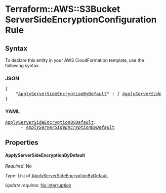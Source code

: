 # Terraform::AWS::S3Bucket ServerSideEncryptionConfiguration Rule

## Syntax

To declare this entity in your AWS CloudFormation template, use the following syntax:

### JSON

<pre>
{
    "<a href="#applyserversideencryptionbydefault" title="ApplyServerSideEncryptionByDefault">ApplyServerSideEncryptionByDefault</a>" : <i>[ <a href="serversideencryptionconfiguration-rule-applyserversideencryptionbydefault.md">ApplyServerSideEncryptionByDefault</a>, ... ]</i>
}
</pre>

### YAML

<pre>
<a href="#applyserversideencryptionbydefault" title="ApplyServerSideEncryptionByDefault">ApplyServerSideEncryptionByDefault</a>: <i>
      - <a href="serversideencryptionconfiguration-rule-applyserversideencryptionbydefault.md">ApplyServerSideEncryptionByDefault</a></i>
</pre>

## Properties

#### ApplyServerSideEncryptionByDefault

_Required_: No

_Type_: List of <a href="serversideencryptionconfiguration-rule-applyserversideencryptionbydefault.md">ApplyServerSideEncryptionByDefault</a>

_Update requires_: [No interruption](https://docs.aws.amazon.com/AWSCloudFormation/latest/UserGuide/using-cfn-updating-stacks-update-behaviors.html#update-no-interrupt)

